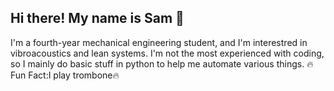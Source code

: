 ## Hi there! My name is Sam 👋  

I'm a fourth-year mechanical engineering student, and I'm interestred in vibroacoustics and lean systems. I'm not the most experienced with coding, so I mainly do basic stuff in python to help me automate various things. 
🔥Fun Fact:I play trombone🔥

<!--
**22quinteros/22quinteros** is a ✨ _special_ ✨ repository because its `README.md` (this file) appears on your GitHub profile.

Here are some ideas to get you started:

- 🔭 I’m currently working on ...
- 🌱 I’m currently learning ...
- 👯 I’m looking to collaborate on ...
- 🤔 I’m looking for help with ...
- 💬 Ask me about ...
- 📫 How to reach me: ...
- 😄 Pronouns: ...
- ⚡ Fun fact: ...
-->
